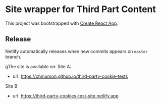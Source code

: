 # Site wrapper for Third Part Content

This project was bootstrapped with [Create React App](https://github.com/facebook/create-react-app).

## Release

Netlify automatically releases when new commits appears on `master` branch.

gThe site is available on:
Site A:
- url: https://chmurson.github.io/third-party-cookie-tests

Site B:
- url: https://third-party-cookies-test-site.netlify.app
